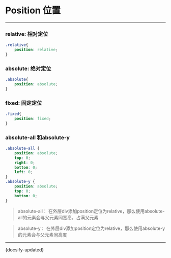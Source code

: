 # Position 位置
---

### relative: 相对定位

```css
.relative{
	position: relative;
}
```
### absolute: 绝对定位

```css
.absolute{
	position: absolute;
}
```
### fixed: 固定定位

```css
.fixed{
	position: fixed;
}
```

### absolute-all 和absolute-y

```css
.absolute-all {
	position: absolute;
	top: 0;
	right: 0;
	bottom: 0;
	left: 0;
}
.absolute-y {
	position: absolute;
	top: 0;
	bottom: 0;
}
```

> absolute-all： 在外层div添加position定位为relative，那么使用absolute-all的元素会与父元素同宽高，占满父元素

> absolute-y： 在外层div添加position定位为relative，那么使用absolute-y的元素会与父元素同高度

---
 {docsify-updated} 
